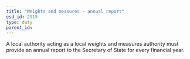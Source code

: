 ```yaml
---
title: "Weights and measures - annual report"
esd_id: 2915
type: duty
parent_id:  
---
```


A local authority acting as a local weights and measures authority must provide an annual report to the Secretary of State for every financial year.

